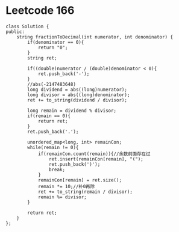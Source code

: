 # Leetcode 166
    class Solution {
    public:
        string fractionToDecimal(int numerator, int denominator) {
            if(denominator == 0){
                return "0";
            }
            string ret;

            if((double)numerator / (double)denominator < 0){
                ret.push_back('-');
            }
            //abs(-2147483648)
            long dividend = abs((long)numerator);
            long divisor = abs((long)denominator);
            ret += to_string(dividend / divisor);

            long remain = dividend % divisor;
            if(remain == 0){
                return ret;
            }
            ret.push_back('.');

            unordered_map<long, int> remainCon;
            while(remain != 0){
                if(remainCon.count(remain)){//余数前面存在过
                    ret.insert(remainCon[remain], "(");
                    ret.push_back(')');
                    break;
                }
                remainCon[remain] = ret.size();
                remain *= 10;//补0再除
                ret += to_string(remain / divisor);
                remain %= divisor;
            }

            return ret;
        }
    };
